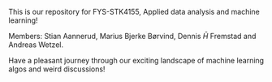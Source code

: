 This is our repository for FYS-STK4155, Applied data analysis and machine learning!

Members: Stian Aannerud, Marius Bjerke Børvind, Dennis $\bar{H}$ Fremstad and Andreas Wetzel.

Have a pleasant journey through our exciting landscape of machine learning algos and weird discussions!

